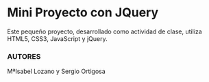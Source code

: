 # Mini Proyecto con JQuery

Este pequeño proyecto, desarrollado como actividad de clase, utiliza HTML5, CSS3, JavaScript y jQuery.

### AUTORES
MªIsabel Lozano y Sergio Ortigosa



